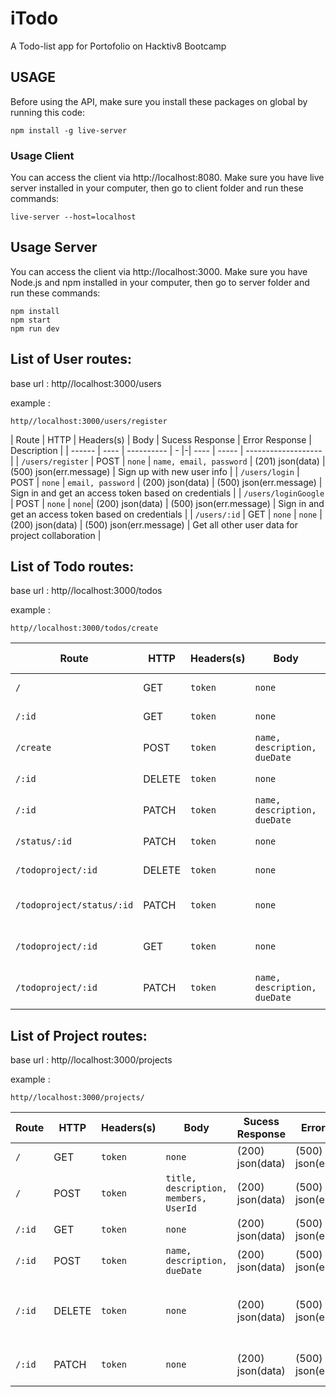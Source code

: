 # iTodo
A Todo-list app for Portofolio on Hacktiv8 Bootcamp

## USAGE

Before using the API, make sure you install these packages on global by running this code:

    npm install -g live-server

### Usage Client
You can access the client via http://localhost:8080.
Make sure you have live server installed in your computer, then go to client folder and run these commands:

    live-server --host=localhost

## Usage Server
You can access the client via http://localhost:3000.
Make sure you have Node.js and npm installed in your computer, then go to server folder and run these commands:

    npm install
    npm start
    npm run dev

## List of User routes:
base url : http//localhost:3000/users

example :

    http//localhost:3000/users/register

| Route  | HTTP | Headers(s) | Body | Sucess Response | Error Response  | Description         |
| ------ | ---- | ---------- | - |-| ---- | ----- | ------------------- |
| `/users/register` | POST | `none` | `name, email, password` | (201) json(data) | (500) json(err.message)  | Sign up with new user info |
| `/users/login` | POST | `none` | `email, password` |  (200) json(data) | (500) json(err.message)  | Sign in and get an access token based on credentials |
| `/users/loginGoogle` | POST | `none`  | `none`|  (200) json(data) | (500) json(err.message) | Sign in and get an access token based on credentials |
| `/users/:id` | GET | `none`  | `none` |  (200) json(data) | (500) json(err.message) | Get all other user data for project collaboration |

## List of Todo routes:
base url : http//localhost:3000/todos

example :

    http//localhost:3000/todos/create

| Route | HTTP | Headers(s) | Body | Sucess Response | Error Response | Description |
| ----- | ---- | ---------- | ---- | ----------------| -------------- | ---|
| `/` | GET | `token` | `none` | (200) json(data)| (500) json(err.message) | Get all user's todo |
| `/:id` | GET | `token` | `none` | (200) json(data)| (500) json(err.message) | Get all todo details |
| `/create` | POST | `token` | `name, description, dueDate` | (200) json(data)| (500) json(err.message) | create todo |
| `/:id` | DELETE | `token` | `none` | (200) json(data)| (500) json(err.message) | delete a todo |
| `/:id` | PATCH | `token` | `name, description, dueDate` | (200) json(data)| (500) json(err.message) | update a todo |
| `/status/:id` | PATCH | `token` | `none` | (200) json(data)| (500) json(err.message) | change todo status |
| `/todoproject/:id` | DELETE | `token` | `none` | (200) json(data)| (500) json(err.message) | delete todo in a project |
| `/todoproject/status/:id` | PATCH | `token` | `none` | (200) json(data)| (500) json(err.message) | update status todo in a project |
| `/todoproject/:id` | GET | `token` | `none` | (200) json(data)| (500) json(err.message) | find todo details in project |
| `/todoproject/:id` | PATCH | `token` | `name, description, dueDate` | (200) json(data)| (500) json(err.message) | update todo in a project |

## List of Project routes:
base url : http//localhost:3000/projects

example :

    http//localhost:3000/projects/

| Route | HTTP | Headers(s) | Body | Sucess Response | Error Response | Description |
| ----- | ---- | ---------- | ---- | --------------- | -------------- | -|
| `/` | GET | `token` | `none` | (200) json(data)| (500) json(err.message) | find all user project |
| `/` | POST | `token` | `title, description, members,  UserId` | (200) json(data)| (500) json(err.message) | create a project |
| `/:id` | GET | `token` | `none` | (200) json(data)| (500) json(err.message) | get all todo on project |
| `/:id` | POST | `token` | `name, description, dueDate` | (200) json(data)| (500) json(err.message) | create todo on project |
| `/:id` | DELETE | `token` | `none` | (200) json(data)| (500) json(err.message) | delete project (only for project owner) |
| `/:id` | PATCH | `token` | `none` | (200) json(data)| (500) json(err.message) | add users to the project |